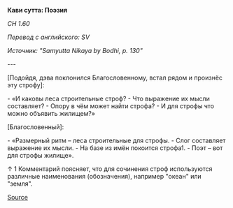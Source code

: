 **Кави сутта: Поэзия**

*СН 1\.60*

*Перевод с английского: SV*

*Источник: "Samyutta Nikaya by Bodhi, p\. 130"*

\-\-\-

\[Подойдя, дэва поклонился Благословенному, встал рядом и произнёс эту строфу\]:

\- «И каковы леса строительные строф? 
\- Что выражение их мысли составляет? 
\- Опору в чём может найти строфа? 
\- И для строфы что можно объявить жилищем?»

\[Благословенный\]:

\- «Размерный ритм – леса строительные для строфы\. 
\- Слог составляет выражение их мысли\. 
\- На базе из имён покоится строфа1\. 
\- Поэт – вот для строфы жилище»\.

↑ 1 Комментарий поясняет, что для сочинения строф используются различные наименования \(обозначения\), например "океан" или "земля"\.

[Source](https://www\.theravada\.ru/Teaching/Canon/Suttanta/Texts/sn1_60\-kavi\-sutta\-sv\.htm)